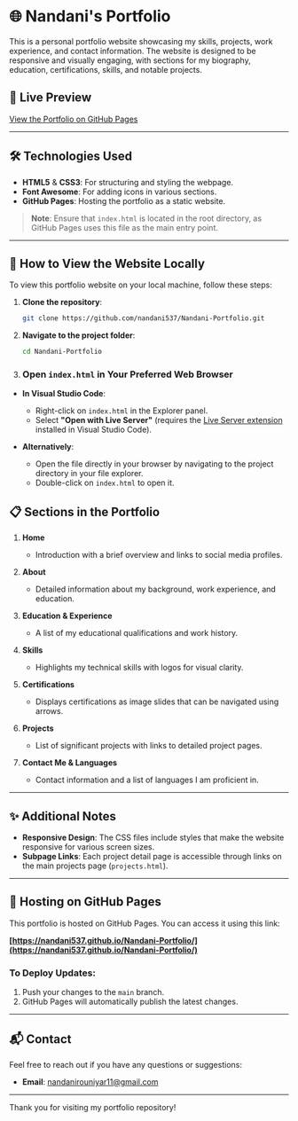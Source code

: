# 🌐 Nandani's Portfolio

This is a personal portfolio website showcasing my skills, projects, work experience, and contact information. The website is designed to be responsive and visually engaging, with sections for my biography, education, certifications, skills, and notable projects.

## 📸 Live Preview

[View the Portfolio on GitHub Pages](https://nandani537.github.io/Nandani-Portfolio/)

---

## 🛠️ Technologies Used

- **HTML5** & **CSS3**: For structuring and styling the webpage.
- **Font Awesome**: For adding icons in various sections.
- **GitHub Pages**: Hosting the portfolio as a static website.


> **Note**: Ensure that `index.html` is located in the root directory, as GitHub Pages uses this file as the main entry point.

---

## 🚀 How to View the Website Locally

To view this portfolio website on your local machine, follow these steps:

1. **Clone the repository**:

   ```bash
   git clone https://github.com/nandani537/Nandani-Portfolio.git

2. **Navigate to the project folder**:

   ```bash
   cd Nandani-Portfolio

3. ### Open `index.html` in Your Preferred Web Browser

- **In Visual Studio Code**: 
  - Right-click on `index.html` in the Explorer panel.
  - Select **"Open with Live Server"** (requires the [Live Server extension](https://marketplace.visualstudio.com/items?itemName=ritwickdey.LiveServer) installed in Visual Studio Code).
  
- **Alternatively**: 
  - Open the file directly in your browser by navigating to the project directory in your file explorer.
  - Double-click on `index.html` to open it.


## 📋 Sections in the Portfolio

1. **Home**
   - Introduction with a brief overview and links to social media profiles.

2. **About**
   - Detailed information about my background, work experience, and education.

3. **Education & Experience**
   - A list of my educational qualifications and work history.

4. **Skills**
   - Highlights my technical skills with logos for visual clarity.

5. **Certifications**
   - Displays certifications as image slides that can be navigated using arrows.

6. **Projects**
   - List of significant projects with links to detailed project pages.

7. **Contact Me & Languages**
   - Contact information and a list of languages I am proficient in.

---

## ✨ Additional Notes

- **Responsive Design**: The CSS files include styles that make the website responsive for various screen sizes.
- **Subpage Links**: Each project detail page is accessible through links on the main projects page (`projects.html`).

---

## 🔗 Hosting on GitHub Pages

This portfolio is hosted on GitHub Pages. You can access it using this link:

**[https://nandani537.github.io/Nandani-Portfolio/](https://nandani537.github.io/Nandani-Portfolio/)**

### To Deploy Updates:

1. Push your changes to the `main` branch.
2. GitHub Pages will automatically publish the latest changes.

---

## 📬 Contact

Feel free to reach out if you have any questions or suggestions:

- **Email**: [nandanirouniyar11@gmail.com](mailto:nandanirouniyar11@gmail.com)

---

Thank you for visiting my portfolio repository!








